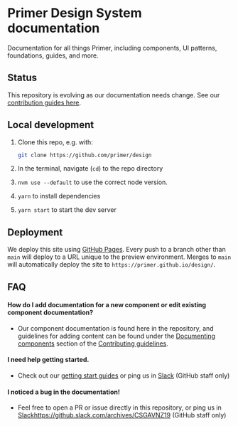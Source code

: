 # Primer Design System documentation 

Documentation for all things Primer, including components, UI patterns, foundations, guides, and more. 

## Status

This repository is evolving as our documentation needs change. See our [contribution guides here](https://primer.style/design/guides/contribute/documentation). 

## Local development

1. Clone this repo, e.g. with:

   ```sh
   git clone https://github.com/primer/design
   ```

2. In the terminal, navigate (`cd`) to the repo directory
3. `nvm use --default` to use the correct node version.
4. `yarn` to install dependencies
5. `yarn start` to start the dev server


## Deployment

We deploy this site using [GitHub Pages](https://pages.github.com/). Every push to a branch other than `main` will deploy to a URL unique to the preview environment. Merges to `main` will automatically deploy the site to `https://primer.github.io/design/`.

## FAQ

#### How do I add documentation for a new component or edit existing component documentation? 
- Our component documentation is found here in the repository, and guidelines for adding content can be found under the [Documenting components](https://primer.style/design/guides/contribute/documentation#documenting-components) section of the [Contributing guidelines]((https://primer.style/design/guides/contribute/documentation)). 

#### I need help getting started. 
- Check out our [getting start guides](https://primer.style/design/guides) or ping us in [Slack](https://github.slack.com/archives/CSGAVNZ19) (GitHub staff only) 

#### I noticed a bug in the documentation!
- Feel free to open a PR or issue directly in this repository, or ping us in [Slack](https://github.slack.com/archives/CSGAVNZ19)https://github.slack.com/archives/CSGAVNZ19 (GitHub staff only)
